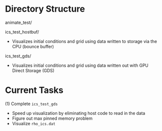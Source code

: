# Directory Structure
animate_test/

ics_test_hostbuf/
- Visualizes initial conditions and grid using data written to storage via the CPU (bounce buffer)

ics_test_gds/
- Visualizes initial conditions and grid using data written out with GPU Direct Storage (GDS)

# Current Tasks
(1) Complete `ics_test_gds`
- Speed up visualization by eliminating host code to read in the data 
- Figure out max pinned memory problem
- Visualize `rho_ics.dat`


